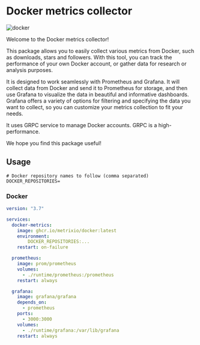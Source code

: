 # Docker metrics collector

![docker](https://user-images.githubusercontent.com/773481/209433247-decbb4f6-e722-4862-8063-d4e4f0bf3c29.png)


Welcome to the Docker metrics collector!

This package allows you to easily collect various metrics from Docker, such as downloads, stars and followers.
With this tool, you can track the performance of your own Docker account, or gather data for research or
analysis purposes.

It is designed to work seamlessly with Prometheus and Grafana. It will collect data from Docker and send it to
Prometheus for storage, and then use Grafana to visualize the data in beautiful and informative dashboards. Grafana
offers a variety of options for filtering and specifying the data you want to collect, so you can customize your metrics
collection to fit your needs.

It uses GRPC service to manage Docker accounts. GRPC is a high-performance.

We hope you find this package useful!

## Usage

```dotenv
# Docker repository names to follow (comma separated)
DOCKER_REPOSITORIES=
```

### Docker

```yaml
version: "3.7"

services:
  docker-metrics:
    image: ghcr.io/metrixio/docker:latest
    environment:
        DOCKER_REPOSITORIES:...
    restart: on-failure

  prometheus:
    image: prom/prometheus
    volumes:
      - ./runtime/prometheus:/prometheus
    restart: always

  grafana:
    image: grafana/grafana
    depends_on:
      - prometheus
    ports:
      - 3000:3000
    volumes:
      - ./runtime/grafana:/var/lib/grafana
    restart: always
```
